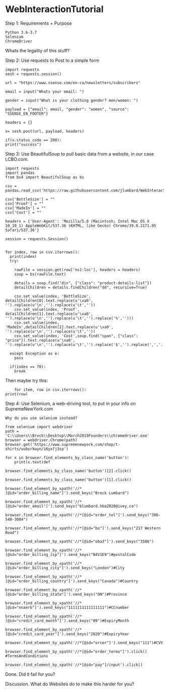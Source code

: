 # WebInteractionTutorial

Step 1: Requirements + Purpose
	
	Python 3.6-3.7
	Selenium
	ChromeDriver
	
  Whats the legality of this stuff?

Step 2: Use requests to Post to a simple form

    import requests
    sesh = requests.session()

    url = "https://www.ssense.com/en-ca/newsletters/subscribers"

    email = input("Whats your email: ")

    gender = input("What is your clothing gender? men/women: ")

    payload = {"email": email, "gender": "women", "source": "SSENSE_EN_FOOTER"}

    headers = {}

    x= sesh.post(url, payload, headers)

    if(x.status_code == 200):
    print("success")


Step 3: Use BeautifulSoup to pull basic data from a website, in our case LCBO.com.

    import requests
    import pandas
    from bs4 import BeautifulSoup as bs

    csv = pandas.read_csv('https://raw.githubusercontent.com/jlumbard/WebInteractionTutorial/master/LCBOProductList.csv')

    csv['BottleSize'] = ""
    csv['Proof'] = ""
    csv['MadeIn'] = ""
    csv['Cost'] = ""

    headers = {'User-Agent': 'Mozilla/5.0 (Macintosh; Intel Mac OS X 10_10_1) AppleWebKit/537.36 (KHTML, like Gecko) Chrome/39.0.2171.95 Safari/537.36'}

    session = requests.Session()


    for index, row in csv.iterrows():
      print(index)
      try:

        rawFile = session.get(row['ns1:loc'], headers = headers)
        soup = bs(rawFile.text)

        details = soup.find("div", {"class": "product-details-list"})
        detailChildren = details.findChildren("dd", recursive=True)

        csv.set_value(index, 'BottleSize', detailChildren[0].text.replace(u'\xa0', '').replace(u'\n','').replace(u'\t',''))
        csv.set_value(index, 'Proof', detailChildren[1].text.replace(u'\xa0', '').replace(u'\n','').replace(u'\t','').replace('%','')))
        csv.set_value(index, 'MadeIn',detailChildren[2].text.replace(u'\xa0', '').replace(u'\n','').replace(u'\t',''))
        csv.set_value(index, 'Cost',soup.find("span", {"class": "price"}).text.replace(u'\xa0', '').replace(u'\n','').replace(u'\t','').replace('$','').replace(',','.'))
	
      except Exception as e:
        pass

      if(index == 70):
        break
	
	
  Then maybe try this:
  
    	for item, row in csv.iterrows():
  	print(row)

Step 4: Use Selenium, a web-driving tool, to put in your info on SupremeNewYork.com

    Why do you use selenium instead?
    
    from selenium import webdriver
    path = 'C:\\Users\\Brock\\Desktop\\March2019Founders\\chromedriver.exe'
    browser = webdriver.Chrome(path)
    browser.get('https://www.supremenewyork.com/shop/t-shirts/uubxrkwyn/i6yxfj3sp')
    
    for x in browser.find_elements_by_class_name('button'):
		print(x.text)def 
    
    browser.find_elements_by_class_name('button')[2].click()
    
    browser.find_elements_by_class_name('button')[1].click()
    
    browser.find_element_by_xpath('//*[@id="order_billing_name"]').send_keys("Brock Lumbard")
    
    browser.find_element_by_xpath('//*[@id="order_email"]').send_keys("blumbard.hba2020@ivey.ca")
    
    browser.find_element_by_xpath('//*[@id="order_tel"]').send_keys("306-540-3084")
    
    browser.find_element_by_xpath('//*[@id="bo"]').send_keys("217 Western Road")
   
    browser.find_element_by_xpath('//*[@id="oba3"]').send_keys("3586")
    
    browser.find_element_by_xpath('//*[@id="order_billing_zip"]').send_keys("N4V1E9")#postalCode
    
    browser.find_element_by_xpath('//*[@id="order_billing_city"]').send_keys("London")#City
    
    browser.find_element_by_xpath('//*[@id="order_billing_country"]').send_keys("Canada")#Country
    
    browser.find_element_by_xpath('//*[@id="order_billing_state"]').send_keys("ON")#Province
    
    browser.find_element_by_xpath('//*[@id="nnaerb"]').send_keys("1111111111111111")#CCnumber
    
    browser.find_element_by_xpath('//*[@id="credit_card_month"]').send_keys("09")#ExpiryMonth
    
    browser.find_element_by_xpath('//*[@id="credit_card_year"]').send_keys("2020")#ExpiryYear
    
    browser.find_element_by_xpath('//*[@id="orcer"]').send_keys("111")#CVV
    
    browser.find_element_by_xpath('//*[@id="order_terms"]').click() #TermsAndConditions
   
    browser.find_element_by_xpath('//*[@id="pay"]/input').click()
    
  Done. Did it fail for you?
  
  Discussion. What do Websites do to make this harder for you?
